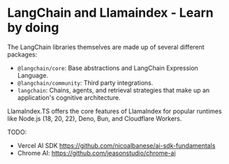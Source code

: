 # LangChain and Llamaindex - Learn by doing

The LangChain libraries themselves are made up of several different packages:
- `@langchain/core`: Base abstractions and LangChain Expression Language.
- `@langchain/community`: Third party integrations.
- `langchain`: Chains, agents, and retrieval strategies that make up an application's cognitive architecture.

LlamaIndex.TS offers the core features of LlamaIndex for popular runtimes like Node.js (18, 20, 22), Deno, Bun, and Cloudflare Workers.

TODO:
- Vercel AI SDK https://github.com/nicoalbanese/ai-sdk-fundamentals
- Chrome AI: https://github.com/jeasonstudio/chrome-ai
